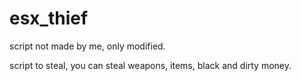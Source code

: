 # esx_thief
script not made by me, only modified.

script to steal, you can steal weapons, items, black and dirty money.
